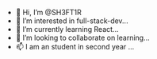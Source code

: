 - 👋 Hi, I’m @SH3FT1R
- 👀 I’m interested in full-stack-dev...
- 🌱 I’m currently learning React...
- 💞️ I’m looking to collaborate on learning...
- 📫 I am an student in second year ...

<!---
SH3FT1R/SH3FT1R is a ✨ special ✨ repository because its `README.md` (this file) appears on your GitHub profile.
You can click the Preview link to take a look at your changes.
--->
